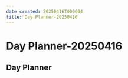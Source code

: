 ```yaml
---
date created: 20250416T000004
title: Day Planner-20250416
---
```


# Day Planner-20250416

## Day Planner
